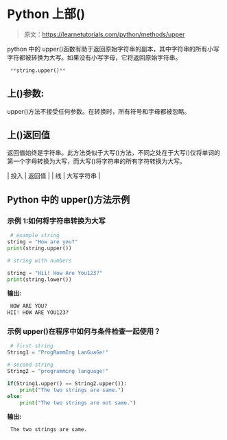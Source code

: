 # Python 上部()

> 原文：<https://learnetutorials.com/python/methods/upper>

python 中的 upper()函数有助于返回原始字符串的副本，其中字符串的所有小写字符都被转换为大写。如果没有小写字母，它将返回原始字符串。

```py
 **string.upper()** 

```

## 上()参数:

upper()方法不接受任何参数。在转换时，所有符号和字母都被忽略。

## 上()返回值

返回值始终是字符串。此方法类似于大写()方法，不同之处在于大写()仅将单词的第一个字母转换为大写，而大写()将字符串的所有字符转换为大写。

| 投入 | 返回值 |
| 线 | 大写字符串 |

## Python 中的 upper()方法示例

### 示例 1:如何将字符串转换为大写

```py
 # example string
string = "How are you?"
print(string.upper())

# string with numbers

string = "Hii! How Are You123?"
print(string.lower()) 

```

**输出:**

```py
 HOW ARE YOU?
HII! HOW ARE YOU123? 
```

### 示例 upper()在程序中如何与条件检查一起使用？

```py
 # first string
String1 = "ProgRammIng LanGuaGe!"

# second string
String2 = "programming language!"

if(String1.upper() == String2.upper()):
    print("The two strings are same.")
else:
    print("The two strings are not same.") 

```

**输出:**

```py
 The two strings are same. 
```